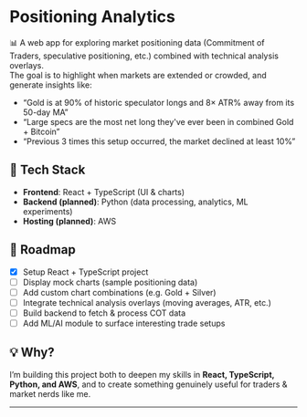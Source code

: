 # Positioning Analytics

📊 A web app for exploring market positioning data (Commitment of Traders, speculative positioning, etc.) combined with technical analysis overlays.  
The goal is to highlight when markets are extended or crowded, and generate insights like:

- “Gold is at 90% of historic speculator longs and 8× ATR% away from its 50-day MA”
- “Large specs are the most net long they've ever been in combined Gold + Bitcoin”
- “Previous 3 times this setup occurred, the market declined at least 10%”

## 🚀 Tech Stack
- **Frontend**: React + TypeScript (UI & charts)
- **Backend (planned)**: Python (data processing, analytics, ML experiments)
- **Hosting (planned)**: AWS

## 📌 Roadmap
- [x] Setup React + TypeScript project
- [ ] Display mock charts (sample positioning data)
- [ ] Add custom chart combinations (e.g. Gold + Silver)
- [ ] Integrate technical analysis overlays (moving averages, ATR, etc.)
- [ ] Build backend to fetch & process COT data
- [ ] Add ML/AI module to surface interesting trade setups

## 💡 Why?
I’m building this project both to deepen my skills in **React, TypeScript, Python, and AWS**, and to create something genuinely useful for traders & market nerds like me.

---
